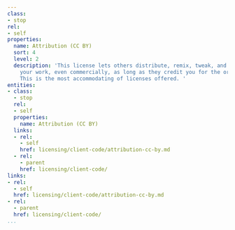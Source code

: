 ```yaml
---
class:
- stop
rel:
- self
properties:
  name: Attribution (CC BY)
  sort: 4
  level: 2
  description: 'This license lets others distribute, remix, tweak, and build upon
    your work, even commercially, as long as they credit you for the original creation.
    This is the most accommodating of licenses offered. '
entities:
- class:
  - stop
  rel:
  - self
  properties:
    name: Attribution (CC BY)
  links:
  - rel:
    - self
    href: licensing/client-code/attribution-cc-by.md
  - rel:
    - parent
    href: licensing/client-code/
links:
- rel:
  - self
  href: licensing/client-code/attribution-cc-by.md
- rel:
  - parent
  href: licensing/client-code/
...
```

